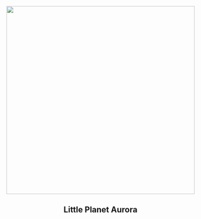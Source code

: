 
<p align="center"><img src="https://apod.nasa.gov/apod/image/2311/Kirkjufell2023Nov9_1024.jpg" width="500" height="500"></p>
<h2 align="center"> Little Planet Aurora </h2>
